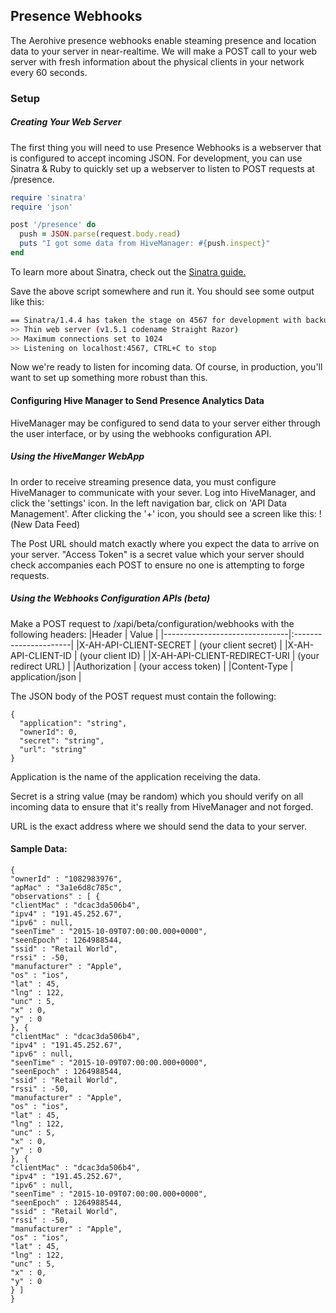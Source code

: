 ## Presence Webhooks
The Aerohive presence webhooks enable steaming presence and location data to your server in near-realtime. We will make a POST call to your web server with fresh information about the physical clients in your network every 60 seconds.

### Setup
##### Creating Your Web Server
The first thing you will need to use Presence Webhooks is a webserver that is configured to accept incoming JSON. 
For development, you can use Sinatra & Ruby to quickly set up a webserver to listen to POST requests at /presence.

```rb
require 'sinatra'
require 'json'

post '/presence' do
  push = JSON.parse(request.body.read)
  puts "I got some data from HiveManager: #{push.inspect}"
end
```

To learn more about Sinatra, check out the [Sinatra guide.]

Save the above script somewhere and run it. You should see some output like this:
```sh
== Sinatra/1.4.4 has taken the stage on 4567 for development with backup from Thin
>> Thin web server (v1.5.1 codename Straight Razor)
>> Maximum connections set to 1024
>> Listening on localhost:4567, CTRL+C to stop
```
Now we're ready to listen for incoming data. Of course, in production, you'll want to set up something more robust than this.

#### Configuring Hive Manager to Send Presence Analytics Data
HiveManager may be configured to send data to your server either through the user interface, or by using the webhooks configuration API.
##### Using the HiveManger WebApp
In order to receive streaming presence data, you must configure HiveManager to communicate with your sever. Log into HiveManager, and click the 'settings' icon. In the left navigation bar, click on 'API Data Management'. After clicking the '+' icon, you should see a screen like this:
!(New Data Feed)

The Post URL should match exactly where you expect the data to arrive on your server.
"Access Token" is a secret value which your server should check accompanies each POST to ensure no one is attempting to forge requests.

##### Using the Webhooks Configuration APIs (beta)
Make a POST request to <your datacenter>/xapi/beta/configuration/webhooks with the following headers:
|Header                         |   Value               |
|-------------------------------|:----------------------|
|X-AH-API-CLIENT-SECRET         | (your client secret)  |
|X-AH-API-CLIENT-ID             | (your client ID)      |
|X-AH-API-CLIENT-REDIRECT-URI   | (your redirect URL)   |
|Authorization                  | (your access token)   |
|Content-Type                   | application/json      |

The JSON body of the POST request must contain the following:
```
{
  "application": "string",
  "ownerId": 0,
  "secret": "string",
  "url": "string"
}
```
Application is the name of the application receiving the data.

Secret is a string value (may be random) which you should verify on all incoming data to ensure that it's really from HiveManager and not forged.

URL is the exact address where we should send the data to your server.

#### Sample Data:
```
{
"ownerId" : "1082983976",
"apMac" : "3a1e6d8c785c",
"observations" : [ {
"clientMac" : "dcac3da506b4",
"ipv4" : "191.45.252.67",
"ipv6" : null,
"seenTime" : "2015-10-09T07:00:00.000+0000",
"seenEpoch" : 1264988544,
"ssid" : "Retail World",
"rssi" : -50,
"manufacturer" : "Apple",
"os" : "ios",
"lat" : 45,
"lng" : 122,
"unc" : 5,
"x" : 0,
"y" : 0
}, {
"clientMac" : "dcac3da506b4",
"ipv4" : "191.45.252.67",
"ipv6" : null,
"seenTime" : "2015-10-09T07:00:00.000+0000",
"seenEpoch" : 1264988544,
"ssid" : "Retail World",
"rssi" : -50,
"manufacturer" : "Apple",
"os" : "ios",
"lat" : 45,
"lng" : 122,
"unc" : 5,
"x" : 0,
"y" : 0
}, {
"clientMac" : "dcac3da506b4",
"ipv4" : "191.45.252.67",
"ipv6" : null,
"seenTime" : "2015-10-09T07:00:00.000+0000",
"seenEpoch" : 1264988544,
"ssid" : "Retail World",
"rssi" : -50,
"manufacturer" : "Apple",
"os" : "ios",
"lat" : 45,
"lng" : 122,
"unc" : 5,
"x" : 0,
"y" : 0
} ]
}
```

[Sinatra guide.]: http://www.sinatrarb.com/
